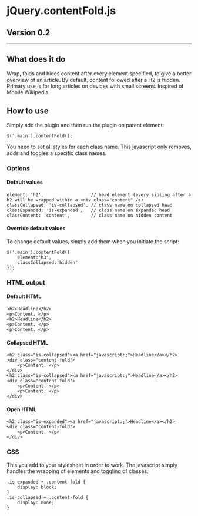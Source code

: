 # jQuery.contentFold.js

## Version 0.2

***

## What does it do

Wrap, folds and hides content after every element specified, to give a better overview of an article. By default, content followed after a H2 is hidden. Primary use is for long articles on devices with small screens. Inspired of Mobile Wikipedia.

## How to use

Simply add the plugin and then run the plugin on parent element:

`$('.main').contentFold();`

You need to set all styles for each class name. This javascript only removes, adds and toggles a specific class names.

### Options

#### Default values 

	element: 'h2',					// head element (every sibling after a h2 will be wrapped within a <div class="content" />)
	classCollapsed: 'is-collapsed', // class name on collapsed head
	classExpanded: 'is-expanded',	// class name on expanded head
	classContent: 'content', 		// class name on hidden content

#### Override default values

To change default values, simply add them when you initiate the script:

	$('.main').contentFold({
		element:'h3',
		classCollapsed:'hidden'
	});


### HTML output

#### Default HTML

	<h2>Headline</h2>	
	<p>Content. </p>
	<h2>Headline</h2>	
	<p>Content. </p>
	<p>Content. </p>
	
#### Collapsed HTML

	<h2 class="is-collapsed"><a href="javascript:;">Headline</a></h2>	
	<div class="content-fold">
		<p>Content. </p>
	</div>
	<h2 class="is-collapsed"><a href="javascript:;">Headline</a></h2>	
	<div class="content-fold">
		<p>Content. </p>
		<p>Content. </p>
	</div>
	
#### Open HTML

	<h2 class="is-expanded"><a href="javascript:;">Headline</a></h2>	
	<div class="content-fold">
		<p>Content. </p>
	</div>
	
### CSS 

This you add to your stylesheet in order to work. The javascript simply handles the wrapping of elements and toggling of classes. 

	.is-expanded + .content-fold {
		display: block;
	}
	.is-collapsed + .content-fold {
		display: none;
	}




